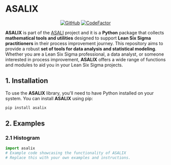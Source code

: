 # ASALIX

<p align="center">
  <a href="https://github.com/srebughini/JASALI/blob/main/LICENSE"><img alt="GitHub" src="https://img.shields.io/github/license/srebughini/ASALIX"></a>
  <a href="https://www.codefactor.io/repository/github/srebughini/asalix"><img src="https://www.codefactor.io/repository/github/srebughini/asalix/badge" alt="CodeFactor" /></a>
</p>


**ASALIX** is part of the [ASALI](https://github.com/srebughini) project and it is a **Python** package that collects **mathematical tools and utilities** designed to support **Lean Six Sigma practitioners** in their process improvement journey. This repository aims to provide a robust **set of tools for data analysis and statistical modeling**.  
Whether you are a Lean Six Sigma professional, a data analyst, or someone interested in process improvement, **ASALIX** offers a wide range of functions and modules to aid you in your Lean Six Sigma projects.

## 1. Installation
To use the **ASALIX** library, you'll need to have Python installed on your system. You can install **ASALIX** using pip:
```bash
pip install asalix
```
## 2. Examples
### 2.1 Histogram
```python
import asalix
# Example code showcasing the functionality of ASALIX
# Replace this with your own examples and instructions.
```

